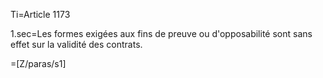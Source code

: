 Ti=Article 1173

1.sec=Les formes exigées aux fins de preuve ou d'opposabilité sont sans effet sur la validité des contrats.

=[Z/paras/s1]